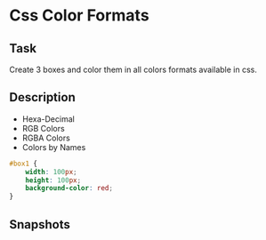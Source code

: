 # Css Color Formats

## Task

Create 3 boxes and color them in all colors formats available in css.

## Description

- Hexa-Decimal
- RGB Colors
- RGBA Colors
- Colors by Names

```css
#box1 {
    width: 100px;
    height: 100px;
    background-color: red;
}
```

## Snapshots